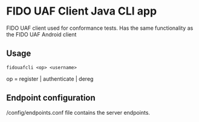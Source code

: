 # FIDO UAF Client Java CLI app

FIDO UAF client used for conformance tests. Has the same functionality as the FIDO UAF Android client

## Usage

```
fidouafcli <op> <username>
```
op = register | authenticate | dereg

## Endpoint configuration

/config/endpoints.conf file contains the server endpoints.